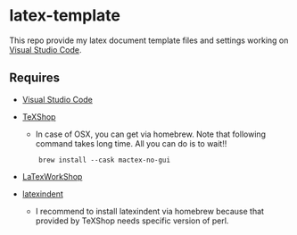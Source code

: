 # latex-template

This repo provide my latex document template files and settings working on
[Visual Studio Code](https://code.visualstudio.com/).

## Requires

- [Visual Studio Code](https://code.visualstudio.com/)
- [TeXShop](https://texwiki.texjp.org/?TeXShop)
  - In case of OSX, you can get via homebrew. Note that following command takes long time.
    All you can do is to wait!!  

  ```shell
      brew install --cask mactex-no-gui
  ```

- [LaTexWorkShop](https://github.com/James-Yu/LaTeX-Workshop)
- [latexindent](https://formulae.brew.sh/formula/latexindent)
  - I recommend to install latexindent via homebrew because that provided by TeXShop needs specific version of perl.
